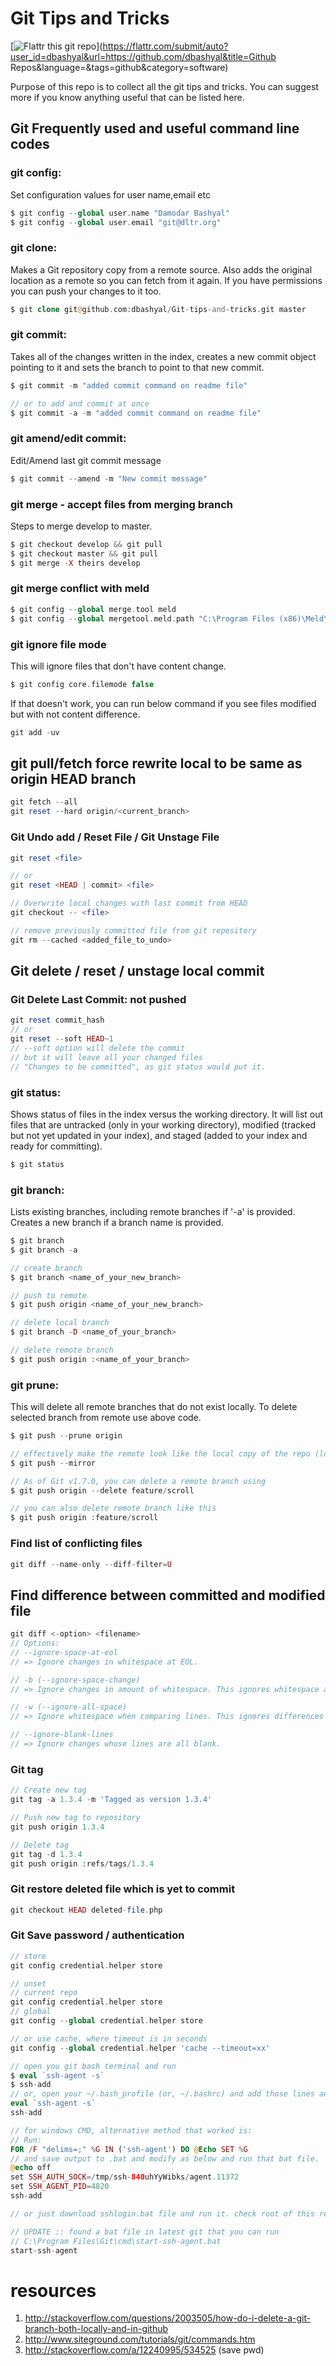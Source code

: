 Git Tips and Tricks
===================

[![Flattr this git repo](http://api.flattr.com/button/flattr-badge-large.png)](https://flattr.com/submit/auto?user_id=dbashyal&url=https://github.com/dbashyal&title=Github Repos&language=&tags=github&category=software)

Purpose of this repo is to collect all the git tips and tricks. You can suggest more if you know anything useful that can be listed here.

## Git Frequently used and useful command line codes

### git config: 
Set configuration values for user name,email etc
```php
$ git config --global user.name "Damodar Bashyal"
$ git config --global user.email "git@dltr.org"
```

### git clone: 
Makes a Git repository copy from a remote source. Also adds the original location as a remote so you can fetch from it again. If you have permissions you can push your changes to it too.
```php
$ git clone git@github.com:dbashyal/Git-tips-and-tricks.git master
```

### git commit:
Takes all of the changes written in the index, creates a new commit object pointing to it and sets the branch to point to that new commit.
```php
$ git commit -m "added commit command on readme file"

// or to add and commit at once
$ git commit -a -m "added commit command on readme file"
```

### git amend/edit commit:
Edit/Amend last git commit message
```php
$ git commit --amend -m "New commit message"
```

### git merge - accept files from merging branch
Steps to merge develop to master.
```php
$ git checkout develop && git pull
$ git checkout master && git pull
$ git merge -X theirs develop
```

### git merge conflict with meld
```php
$ git config --global merge.tool meld
$ git config --global mergetool.meld.path "C:\Program Files (x86)\Meld\Meld.exe"
```

### git ignore file mode
This will ignore files that don't have content change.
```php
$ git config core.filemode false
```
If that doesn't work, you can run below command if you see files modified but with not content difference.
```php
git add -uv
```

## git pull/fetch force rewrite local to be same as origin HEAD branch
```php
git fetch --all
git reset --hard origin/<current_branch>
```

### Git Undo add / Reset File / Git Unstage File
```php
git reset <file>

// or
git reset <HEAD | commit> <file>

// Overwrite local changes with last commit from HEAD
git checkout -- <file>

// remove previously committed file from git repository
git rm --cached <added_file_to_undo>
```

## Git delete / reset / unstage local commit
### Git Delete Last Commit: not pushed
```php
git reset commit_hash
// or
git reset --soft HEAD~1
// --soft option will delete the commit 
// but it will leave all your changed files 
// "Changes to be committed", as git status would put it.
```

### git status:
Shows status of files in the index versus the working directory. It will list out files that are untracked (only in your working directory), modified (tracked but not yet updated in your index), and staged (added to your index and ready for committing).
```php
$ git status
```

### git branch:
Lists existing branches, including remote branches if '-a' is provided. Creates a new branch if a branch name is provided.
```php
$ git branch
$ git branch -a

// create branch
$ git branch <name_of_your_new_branch>

// push to remote
$ git push origin <name_of_your_new_branch>

// delete local branch
$ git branch -D <name_of_your_branch>

// delete remote branch
$ git push origin :<name_of_your_branch>
```

### git prune:
This will delete all remote branches that do not exist locally. To delete selected branch from remote use above code.
```php
$ git push --prune origin

// effectively make the remote look like the local copy of the repo (local heads, remotes and tags are mirrored on remote)
$ git push --mirror

// As of Git v1.7.0, you can delete a remote branch using
$ git push origin --delete feature/scroll

// you can also delete remote branch like this
$ git push origin :feature/scroll
```

### Find list of conflicting files
```php
git diff --name-only --diff-filter=U
```

## Find difference between committed and modified file
```php
git diff <-option> <filename>
// Options:
// --ignore-space-at-eol
// => Ignore changes in whitespace at EOL.

// -b (--ignore-space-change)
// => Ignore changes in amount of whitespace. This ignores whitespace at line end, and considers all other sequences of one or more whitespace characters to be equivalent.

// -w (--ignore-all-space)
// => Ignore whitespace when comparing lines. This ignores differences even if one line has whitespace where the other line has none.

// --ignore-blank-lines
// => Ignore changes whose lines are all blank.
```

### Git tag
```php
// Create new tag
git tag -a 1.3.4 -m 'Tagged as version 1.3.4'

// Push new tag to repository
git push origin 1.3.4

// Delete tag
git tag -d 1.3.4
git push origin :refs/tags/1.3.4
```

### Git restore deleted file which is yet to commit
```php
git checkout HEAD deleted-file.php
```

### Git Save password / authentication
```php
// store
git config credential.helper store

// unset
// current repo
git config credential.helper store
// global
git config --global credential.helper store

// or use cache, where timeout is in seconds
git config --global credential.helper 'cache --timeout=xx'

// open you git bash terminal and run
$ eval `ssh-agent -s`
$ ssh-add
// or, open your ~/.bash_profile (or, ~/.bashrc) and add those lines and open new bash window, you will have to enter pass phrase only once.
eval `ssh-agent -s`
ssh-add

// for windows CMD, alternative method that worked is:
// Run: 
FOR /F "delims=;" %G IN ('ssh-agent') DO @Echo SET %G
// and save output to .bat and modify as below and run that bat file.
@echo off
set SSH_AUTH_SOCK=/tmp/ssh-840uhYyWibks/agent.11372
set SSH_AGENT_PID=4820
ssh-add

// or just download sshlogin.bat file and run it. check root of this repo for the file.

// UPDATE :: found a bat file in latest git that you can run
// C:\Program Files\Git\cmd\start-ssh-agent.bat
start-ssh-agent
```


# resources
1. http://stackoverflow.com/questions/2003505/how-do-i-delete-a-git-branch-both-locally-and-in-github
2. http://www.siteground.com/tutorials/git/commands.htm
3. http://stackoverflow.com/a/12240995/534525 (save pwd)
